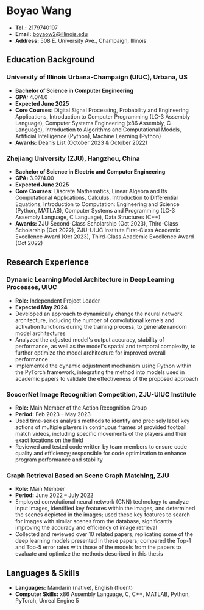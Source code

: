 # Boyao Wang

- **Tel.:** 2179740197
- **Email:** boyaow2@illinois.edu
- **Address:** 508 E. University Ave., Champaign, Illinois

## Education Background

### University of Illinois Urbana-Champaign (UIUC), Urbana, US
- **Bachelor of Science in Computer Engineering**
- **GPA:** 4.0/4.0
- **Expected June 2025**
- **Core Courses:** Digital Signal Processing, Probability and Engineering Applications, Introduction to Computer Programming (LC-3 Assembly Language), Computer Systems Engineering (x86 Assembly, C Language), Introduction to Algorithms and Computational Models, Artificial Intelligence (Python), Machine Learning (Python)
- **Awards:** Dean’s List (October 2023 & October 2022)

### Zhejiang University (ZJU), Hangzhou, China
- **Bachelor of Science in Electric and Computer Engineering**
- **GPA:** 3.97/4.00
- **Expected June 2025**
- **Core Courses:** Discrete Mathematics, Linear Algebra and Its Computational Applications, Calculus, Introduction to Differential Equations, Introduction to Computation: Engineering and Science (Python, MATLAB), Computer Systems and Programming (LC-3 Assembly Language, C Language), Data Structures (C++)
- **Awards:** ZJU Second-Class Scholarship (Oct 2023), Third-Class Scholarship (Oct 2022), ZJU-UIUC Institute First-Class Academic Excellence Award (Oct 2023), Third-Class Academic Excellence Award (Oct 2022)

## Research Experience

### Dynamic Learning Model Architecture in Deep Learning Processes, UIUC
- **Role:** Independent Project Leader
- **Expected May 2024**
- Developed an approach to dynamically change the neural network architecture, including the number of convolutional kernels and activation functions during the training process, to generate random model architectures
- Analyzed the adjusted model's output accuracy, stability of performance, as well as the model's spatial and temporal complexity, to further optimize the model architecture for improved overall performance
- Implemented the dynamic adjustment mechanism using Python within the PyTorch framework, integrating the method into models used in academic papers to validate the effectiveness of the proposed approach


### SoccerNet Image Recognition Competition, ZJU-UIUC Institute
- **Role:** Main Member of the Action Recognition Group
- **Period:** Feb 2023 – May 2023
- Used time-series analysis methods to identify and precisely label key actions of multiple players in continuous frames of provided football match videos, including specific movements of the players and their exact locations on the field
- Reviewed and tested code written by team members to ensure code quality and efficiency; responsible for code optimization to enhance program performance and stability


### Graph Retrieval Based on Scene Graph Matching, ZJU
- **Role:** Main Member
- **Period:** June 2022 – July 2022
- Employed convolutional neural network (CNN) technology to analyze input images, identified key features within the images, and determined the scenes depicted in the images; used these key features to search for images with similar scenes from the database, significantly improving the accuracy and efficiency of image retrieval
- Collected and reviewed over 10 related papers, replicating some of the deep learning models presented in these papers; compared the Top-1 and Top-5 error rates with those of the models from the papers to evaluate and optimize the methods described in this thesis

## Languages & Skills

- **Languages:** Mandarin (native), English (fluent)
- **Computer Skills:** x86 Assembly Language, C, C++, MATLAB, Python, PyTorch, Unreal Engine 5
